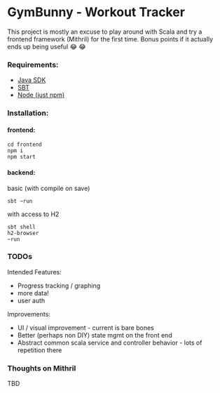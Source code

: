 # GymBunny - Workout Tracker

This project is mostly an excuse to play around with Scala and try a frontend framework (Mithril) for the first time.
Bonus points if it actually ends up being useful :joy: :joy:


### Requirements:

* [Java SDK](http://www.oracle.com/technetwork/java/javase/downloads/index.html)
* [SBT](http://www.scala-sbt.org/download.html)
* [Node (just npm)](https://nodejs.org/en/download/)

### Installation:

#### frontend:
```
cd frontend
npm i
npm start
```

#### backend:

basic (with compile on save)
```
sbt ~run
```

with access to H2
```
sbt shell
h2-browser
~run
```

### TODOs

Intended Features:
* Progress tracking / graphing
* more data!
* user auth

Improvements:
* UI / visual improvement - current is bare bones
* Better (perhaps non DIY) state mgmt on the front end
* Abstract common scala service and controller behavior - lots of repetition there

### Thoughts on Mithril

TBD
